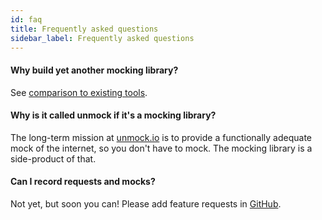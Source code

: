 ```yaml
---
id: faq
title: Frequently asked questions
sidebar_label: Frequently asked questions
---
```


#### Why build yet another mocking library?

See [comparison to existing tools](introduction.md#comparison-to-existing-tools).

#### Why is it called unmock if it's a mocking library?

The long-term mission at [unmock.io](https://unmock.io) is to provide a functionally adequate mock of the internet, so you don't have to mock. The mocking library is a side-product of that.

#### Can I record requests and mocks?

Not yet, but soon you can! Please add feature requests in [GitHub](https://github.com/unmock/unmock-js).
